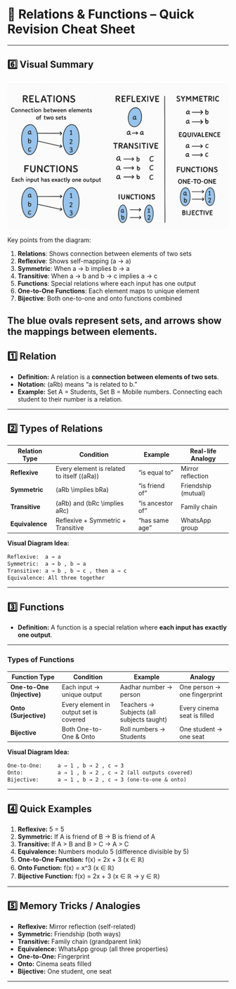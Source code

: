# 📝 Relations & Functions – Quick Revision Cheat Sheet

---

## 6️⃣ Visual Summary

![Relations and Functions Diagram](relations_functions_diagram.png)

Key points from the diagram:

1. **Relations**: Shows connection between elements of two sets
2. **Reflexive**: Shows self-mapping (a → a)
3. **Symmetric**: When a → b implies b → a
4. **Transitive**: When a → b and b → c implies a → c
5. **Functions**: Special relations where each input has one output
6. **One-to-One Functions**: Each element maps to unique element
7. **Bijective**: Both one-to-one and onto functions combined

## The blue ovals represent sets, and arrows show the mappings between elements.

## 1️⃣ Relation

- **Definition:** A relation is a **connection between elements of two sets**.
- **Notation:** (aRb) means “a is related to b.”
- **Example:** Set A = Students, Set B = Mobile numbers. Connecting each student to their number is a relation.

---

## 2️⃣ Types of Relations

| Relation Type   | Condition                                  | Example          | Real-life Analogy   |
| --------------- | ------------------------------------------ | ---------------- | ------------------- |
| **Reflexive**   | Every element is related to itself ((aRa)) | “is equal to”    | Mirror reflection   |
| **Symmetric**   | (aRb \implies bRa)                         | “is friend of”   | Friendship (mutual) |
| **Transitive**  | (aRb) and (bRc \implies aRc)               | “is ancestor of” | Family chain        |
| **Equivalence** | Reflexive + Symmetric + Transitive         | “has same age”   | WhatsApp group      |

**Visual Diagram Idea:**

```
Reflexive:  a → a
Symmetric:  a → b , b → a
Transitive: a → b , b → c , then a → c
Equivalence: All three together
```

---

## 3️⃣ Functions

- **Definition:** A function is a special relation where **each input has exactly one output**.

---

### Types of Functions

| Function Type              | Condition                              | Example                                   | Analogy                      |
| -------------------------- | -------------------------------------- | ----------------------------------------- | ---------------------------- |
| **One-to-One (Injective)** | Each input → unique output             | Aadhar number → person                    | One person → one fingerprint |
| **Onto (Surjective)**      | Every element in output set is covered | Teachers → Subjects (all subjects taught) | Every cinema seat is filled  |
| **Bijective**              | Both One-to-One & Onto                 | Roll numbers → Students                   | One student → one seat       |

**Visual Diagram Idea:**

```
One-to-One:     a → 1 , b → 2 , c → 3
Onto:           a → 1 , b → 2 , c → 2 (all outputs covered)
Bijective:      a → 1 , b → 2 , c → 3 (one-to-one & onto)
```

---

## 4️⃣ Quick Examples

1. **Reflexive:** 5 = 5
2. **Symmetric:** If A is friend of B → B is friend of A
3. **Transitive:** If A > B and B > C → A > C
4. **Equivalence:** Numbers modulo 5 (difference divisible by 5)
5. **One-to-One Function:** f(x) = 2x + 3 (x ∈ ℝ)
6. **Onto Function:** f(x) = x^3 (x ∈ ℝ)
7. **Bijective Function:** f(x) = 2x + 3 (x ∈ ℝ → y ∈ ℝ)

---

## 5️⃣ Memory Tricks / Analogies

- **Reflexive:** Mirror reflection (self-related)
- **Symmetric:** Friendship (both ways)
- **Transitive:** Family chain (grandparent link)
- **Equivalence:** WhatsApp group (all three properties)
- **One-to-One:** Fingerprint
- **Onto:** Cinema seats filled
- **Bijective:** One student, one seat

---
